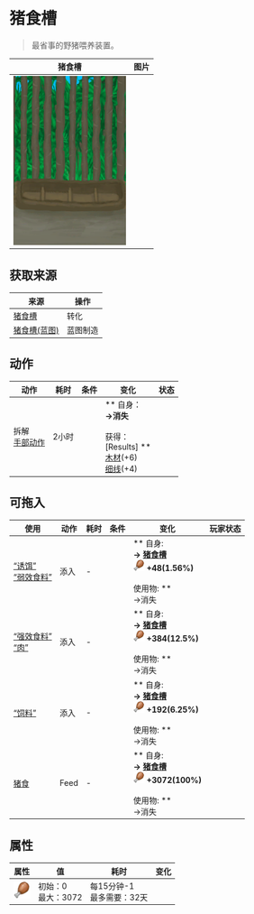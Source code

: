 # 猪食槽  
> 最省事的野猪喂养装置。  
  
  猪食槽  |   图片   
 ----  |  ----:   
   |  <img decoding="async" src="Sprite/BoarFeederEmpty.png" href="a.md" style="max-width:300px;max-height:300px;">   
  
## 获取来源  
来源  |  操作  
----  |  ----  
[猪食槽](BoarFeeder.md)  |  转化  
[猪食槽(蓝图)](Bp_BoarFeeder.md)  |  蓝图制造  
## 动作  
动作  |  耗时  |  条件  |  变化  |  状态  
----  |  ----  |  ----  |  ----  |  ----  
拆解<br>[手部动作](HandAction.md)  |  2小时  |    |  ** 自身：**<br>→消失<br><br>** 获得： **<br>** [Results]  **<br>  [木材](Wood.md)(+6)<br>  [细线](CordFiber.md)(+4)<br>  |    
## 可拖入  
使用  |  动作  |  耗时  |  条件  |  变化  |  玩家状态  
----  |  ----  |  ----  |  ----  |  ----  |  ----  
[“诱饵”](tag_Bait.md)<br>[“弱效食料”](tag_FeedWeak.md)  |  添入<br>  |  -  |    |  ** 自身: **<br>→ [猪食槽](BoarFeeder.md)<br><img decoding="async" src="Sprite/Hunger.png" href="a.md" style="max-width:20px;max-height:20px;">  +48(1.56%)<br><br>** 使用物: **<br>→消失  |    
[“强效食料”](tag_FeedRich.md)<br>[“肉”](tag_Meat.md)  |  添入<br>  |  -  |    |  ** 自身: **<br>→ [猪食槽](BoarFeeder.md)<br><img decoding="async" src="Sprite/Hunger.png" href="a.md" style="max-width:20px;max-height:20px;">  +384(12.5%)<br><br>** 使用物: **<br>→消失  |    
[“饲料”](tag_Feed.md)  |  添入<br>  |  -  |    |  ** 自身: **<br>→ [猪食槽](BoarFeeder.md)<br><img decoding="async" src="Sprite/Hunger.png" href="a.md" style="max-width:20px;max-height:20px;">  +192(6.25%)<br><br>** 使用物: **<br>→消失  |    
[猪食](FeedBoar.md)  |  Feed<br>  |  -  |    |  ** 自身: **<br>→ [猪食槽](BoarFeeder.md)<br><img decoding="async" src="Sprite/Hunger.png" href="a.md" style="max-width:20px;max-height:20px;">  +3072(100%)<br><br>** 使用物: **<br>→消失  |    
## 属性   
属性  |  值  |  耗时  |  变化  
----  |  ----  |  ----  |  ----  
<img decoding="async" src="Sprite/Hunger.png" href="a.md" style="max-width:30px;max-height:30px;">  |  初始：0<br>最大：3072  |  每15分钟-1<br>最多需要：32天  |    


<script>document.title="猪食槽 - 卡牌生存百科 Card Survival Wiki";</script>
